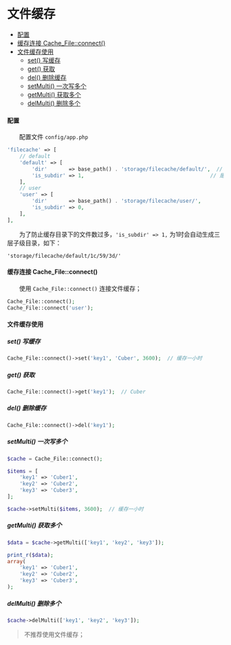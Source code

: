 # 文件缓存

- [配置](#config)
- [缓存连接 Cache_File::connect()](#connect)
- [文件缓存使用](#use)
    - [set() 写缓存](#set)
    - [get() 获取](#get)
    - [del() 删除缓存](#del)
    - [setMulti() 一次写多个](#setmulti)
    - [getMulti() 获取多个](#getmulti)
    - [delMulti() 删除多个](#delmulti)

#### <a name="config">配置</a>

　　配置文件 `config/app.php`

```php
'filecache' => [
    // default
    'default' => [
        'dir'       => base_path() . 'storage/filecache/default/',  // 缓存目录
        'is_subdir' => 1,                                         // 是否自动生成子级缓存目录 默认1是 0否
    ],
    // user
    'user' => [
        'dir'       => base_path() . 'storage/filecache/user/',
        'is_subdir' => 0,
    ],
],
```

　　为了防止缓存目录下的文件数过多，`'is_subdir' => 1,` 为1时会自动生成三层子级目录，如下：<br />

`'storage/filecache/default/1c/59/3d/'`


#### <a name="connect">缓存连接 Cache_File::connect()</a>

　　使用 `Cache_File::connect()` 连接文件缓存；

```php
Cache_File::connect();
Cache_File::connect('user');
```


#### <a name="use">文件缓存使用</a>

##### <a name="set">set() 写缓存</a>
```php
Cache_File::connect()->set('key1', 'Cuber', 3600);  // 缓存一小时
```

##### <a name="get">get() 获取</a>
```php
Cache_File::connect()->get('key1');  // Cuber
```

##### <a name="del">del() 删除缓存</a>
```php
Cache_File::connect()->del('key1');
```

##### <a name="setmulti">setMulti() 一次写多个</a>
```php
$cache = Cache_File::connect();

$items = [
    'key1' => 'Cuber1',
    'key2' => 'Cuber2',
    'key3' => 'Cuber3',
];

$cache->setMulti($items, 3600);  // 缓存一小时
```

##### <a name="getmulti">getMulti() 获取多个</a>
```php
$data = $cache->getMulti(['key1', 'key2', 'key3']);

print_r($data);
array(
    'key1' => 'Cuber1',
    'key2' => 'Cuber2',
    'key3' => 'Cuber3',
);
```

##### <a name="delmulti">delMulti() 删除多个</a>
```php
$cache->delMulti(['key1', 'key2', 'key3']);
```

> 不推荐使用文件缓存；

